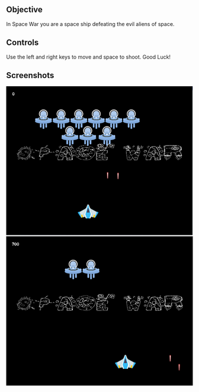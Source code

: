 ## Objective
In Space War you are a space ship defeating the evil aliens of space. 

## Controls
Use the left and right keys to move and space to shoot. Good Luck!

## Screenshots
![alt text](https://raw.githubusercontent.com/DashionaT/space_shooter/master/screenshots/screenshot.PNG)
![alt text](https://raw.githubusercontent.com/DashionaT/space_shooter/master/screenshots/screenshot(2).PNG)
